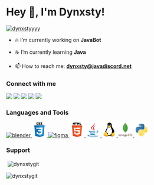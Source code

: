 <h1 align="left">Hey 👋, I'm Dynxsty!</h1>
<p align="left"> <a href="https://twitter.com/dynxstyyyy" target="blank"><img src="https://img.shields.io/twitter/follow/dynxstyyyy?logo=twitter&style=for-the-badge" alt="dynxstyyyy" /></a> </p>

- 🔥 I’m currently working on **JavaBot**

- ☕ I’m currently learning **Java**

- 📫 How to reach me: **dynxsty@javadiscord.net**

<h3 align="left">Connect with me</h3>
<p align=left>
<a href="https://twitter.com/Dynxstyyyy"><img src="https://img.shields.io/badge/Twitter-1DA1F2?style=for-the-badge&logo=twitter&logoColor=white"></a>
<a href="https://join.javadiscord.net"><img src="https://img.shields.io/badge/Discord-100000?style=for-the-badge&logo=discord&logoColor=white"></a>
<a href="https://github.com/DynxstyGIT"><img src="https://img.shields.io/badge/GitHub-100000?style=for-the-badge&logo=github&logoColor=white"></a>
<a href="https://stackoverflow.com/users/15368542"><img src="https://img.shields.io/badge/Stackoverflow-100000?style=for-the-badge&logo=stackoverflow&logoColor=white"></a>
<a href="mailto:dynxsty@javadiscord.net"><img src="https://img.shields.io/badge/Gmail-D14836?style=for-the-badge&logo=gmail&logoColor=white"></a>
</p>

<h3 align="left">Languages and Tools</h3>
<p align="left"> <a href="https://www.blender.org/" target="_blank"> <img src="https://download.blender.org/branding/community/blender_community_badge_white.svg" alt="blender" width="40" height="40"/> </a> <a href="https://www.w3schools.com/css/" target="_blank"> <img src="https://raw.githubusercontent.com/devicons/devicon/master/icons/css3/css3-original-wordmark.svg" alt="css3" width="40" height="40"/> </a> <a href="https://www.figma.com/" target="_blank"> <img src="https://www.vectorlogo.zone/logos/figma/figma-icon.svg" alt="figma" width="40" height="40"/> </a> <a href="https://www.w3.org/html/" target="_blank"> <img src="https://raw.githubusercontent.com/devicons/devicon/master/icons/html5/html5-original-wordmark.svg" alt="html5" width="40" height="40"/> </a> <a href="https://www.java.com" target="_blank"> <img src="https://raw.githubusercontent.com/devicons/devicon/master/icons/java/java-original.svg" alt="java" width="40" height="40"/> </a> <a href="https://www.linux.org/" target="_blank"> <img src="https://raw.githubusercontent.com/devicons/devicon/master/icons/linux/linux-original.svg" alt="linux" width="40" height="40"/> </a> <a href="https://www.mongodb.com/" target="_blank"> <img src="https://raw.githubusercontent.com/devicons/devicon/master/icons/mongodb/mongodb-original-wordmark.svg" alt="mongodb" width="40" height="40"/> </a> <a href="https://www.python.org" target="_blank"> <img src="https://raw.githubusercontent.com/devicons/devicon/master/icons/python/python-original.svg" alt="python" width="40" height="40"/> </a> </p>

<h3 align="left">Support</h3>
<p></a>

<p>&nbsp;<img align="center" src="https://github-readme-stats.vercel.app/api?username=dynxstygit&show_icons=true&theme=dark&locale=en" alt="dynxstygit" /></p>

<p><img align="center" src="https://github-readme-streak-stats.herokuapp.com/?user=dynxstygit&theme=dark" alt="dynxstygit" /></p>
